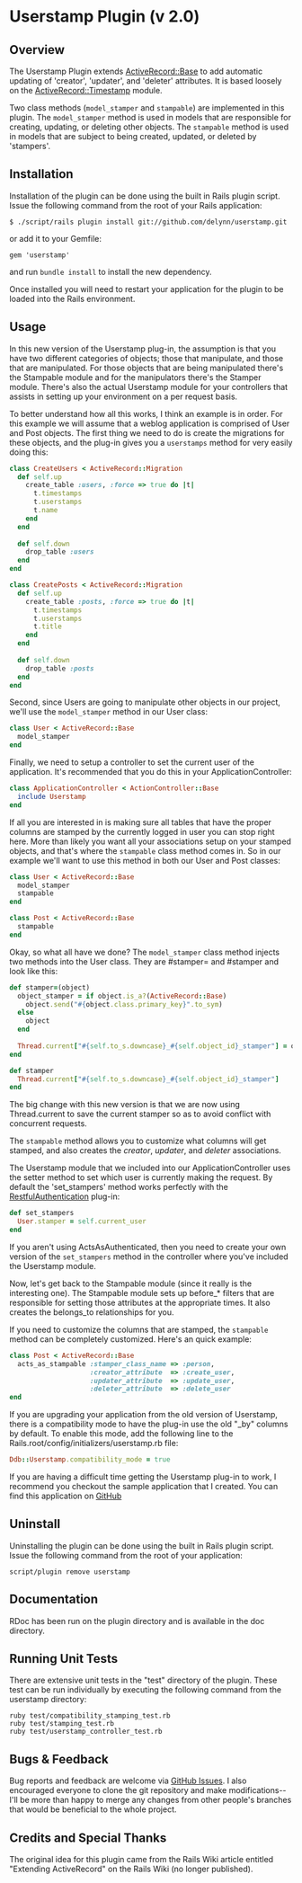 Userstamp Plugin (v 2.0)
========================

Overview
--------

The Userstamp Plugin extends [ActiveRecord::Base](http://api.rubyonrails.org/classes/ActiveRecord/Base.html) to add automatic updating of 'creator',
'updater', and 'deleter' attributes. It is based loosely on the [ActiveRecord::Timestamp](http://api.rubyonrails.org/classes/ActiveRecord/Timestamp.html) module.

Two class methods (`model_stamper` and `stampable`) are implemented in this plugin.
The `model_stamper` method is used in models that are responsible for creating, updating, or
deleting other objects. The `stampable` method is used in models that are subject to being
created, updated, or deleted by 'stampers'.


Installation
------------

Installation of the plugin can be done using the built in Rails plugin script. Issue the following
command from the root of your Rails application:

    $ ./script/rails plugin install git://github.com/delynn/userstamp.git

or add it to your Gemfile:

    gem 'userstamp'

and run `bundle install` to install the new dependency.

Once installed you will need to restart your application for the plugin to be loaded into the Rails
environment.

Usage
-----

In this new version of the Userstamp plug-in, the assumption is that you have two different
categories of objects; those that manipulate, and those that are manipulated. For those objects
that are being manipulated there's the Stampable module and for the manipulators there's the
Stamper module. There's also the actual Userstamp module for your controllers that assists in
setting up your environment on a per request basis.

To better understand how all this works, I think an example is in order. For this example we will
assume that a weblog application is comprised of User and Post objects. The first thing we need to
do is create the migrations for these objects, and the plug-in gives you a `userstamps`
method for very easily doing this:

```ruby
class CreateUsers < ActiveRecord::Migration
  def self.up
    create_table :users, :force => true do |t|
      t.timestamps
      t.userstamps
      t.name
    end
  end
  
  def self.down
    drop_table :users
  end
end

class CreatePosts < ActiveRecord::Migration
  def self.up
    create_table :posts, :force => true do |t|
      t.timestamps
      t.userstamps
      t.title
    end
  end
  
  def self.down
    drop_table :posts
  end
end
```

Second, since Users are going to manipulate other objects in our project, we'll use the
`model_stamper` method in our User class:

```ruby
class User < ActiveRecord::Base
  model_stamper
end
```

Finally, we need to setup a controller to set the current user of the application. It's
recommended that you do this in your ApplicationController:

```ruby
class ApplicationController < ActionController::Base
  include Userstamp
end
```

If all you are interested in is making sure all tables that have the proper columns are stamped
by the currently logged in user you can stop right here. More than likely you want all your
associations setup on your stamped objects, and that's where the `stampable` class method
comes in. So in our example we'll want to use this method in both our User and Post classes:

```ruby
class User < ActiveRecord::Base
  model_stamper
  stampable
end

class Post < ActiveRecord::Base
  stampable
end
```

Okay, so what all have we done? The `model_stamper` class method injects two methods into the
User class. They are #stamper= and #stamper and look like this:

```ruby
def stamper=(object)
  object_stamper = if object.is_a?(ActiveRecord::Base)
    object.send("#{object.class.primary_key}".to_sym)
  else
    object
  end
  
  Thread.current["#{self.to_s.downcase}_#{self.object_id}_stamper"] = object_stamper
end

def stamper
  Thread.current["#{self.to_s.downcase}_#{self.object_id}_stamper"]
end
```

The big change with this new version is that we are now using Thread.current to save the current
stamper so as to avoid conflict with concurrent requests.

The `stampable` method allows you to customize what columns will get stamped, and also
creates the _creator_, _updater_, and _deleter_ associations.

The Userstamp module that we included into our ApplicationController uses the setter method to
set which user is currently making the request. By default the 'set_stampers' method works perfectly
with the [RestfulAuthentication](http://svn.techno-weenie.net/projects/plugins/restful_authentication) plug-in:

```ruby
def set_stampers
  User.stamper = self.current_user
end
```

If you aren't using ActsAsAuthenticated, then you need to create your own version of the
`set_stampers` method in the controller where you've included the Userstamp module.

Now, let's get back to the Stampable module (since it really is the interesting one). The Stampable
module sets up before_* filters that are responsible for setting those attributes at the appropriate
times. It also creates the belongs_to relationships for you.

If you need to customize the columns that are stamped, the `stampable` method can be
completely customized. Here's an quick example:

```ruby
class Post < ActiveRecord::Base
  acts_as_stampable :stamper_class_name => :person,
                    :creator_attribute  => :create_user,
                    :updater_attribute  => :update_user,
                    :deleter_attribute  => :delete_user
end
```

If you are upgrading your application from the old version of Userstamp, there is a compatibility
mode to have the plug-in use the old "_by" columns by default. To enable this mode, add the
following line to the Rails.root/config/initializers/userstamp.rb file:

```ruby
Ddb::Userstamp.compatibility_mode = true
```

If you are having a difficult time getting the Userstamp plug-in to work, I recommend you checkout
the sample application that I created. You can find this application on [GitHub](http://github.com/delynn/userstamp_sample)

Uninstall
---------

Uninstalling the plugin can be done using the built in Rails plugin script. Issue the following
command from the root of your application:

    script/plugin remove userstamp


Documentation
-------------

RDoc has been run on the plugin directory and is available in the doc directory.


Running Unit Tests
------------------

There are extensive unit tests in the "test" directory of the plugin. These test can be run
individually by executing the following command from the userstamp directory:

    ruby test/compatibility_stamping_test.rb
    ruby test/stamping_test.rb
    ruby test/userstamp_controller_test.rb


Bugs & Feedback
---------------

Bug reports and feedback are welcome via [GitHub Issues](https://github.com/delynn/userstamp/issues). I also encouraged everyone to clone the git repository and make modifications--I'll be more than happy to merge any changes from other people's branches that would be beneficial to the whole project.


Credits and Special Thanks
--------------------------

The original idea for this plugin came from the Rails Wiki article entitled
"Extending ActiveRecord" on the Rails Wiki (no longer published).